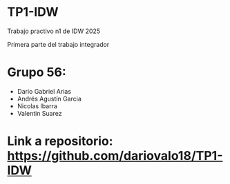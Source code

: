 # TP1-IDW
Trabajo practivo n1 de IDW 2025

Primera parte del trabajo integrador


# Grupo 56:

* Dario Gabriel Arias
* Andrés Agustín Garcia
* Nicolas Ibarra
* Valentin Suarez


# Link a repositorio: https://github.com/dariovalo18/TP1-IDW